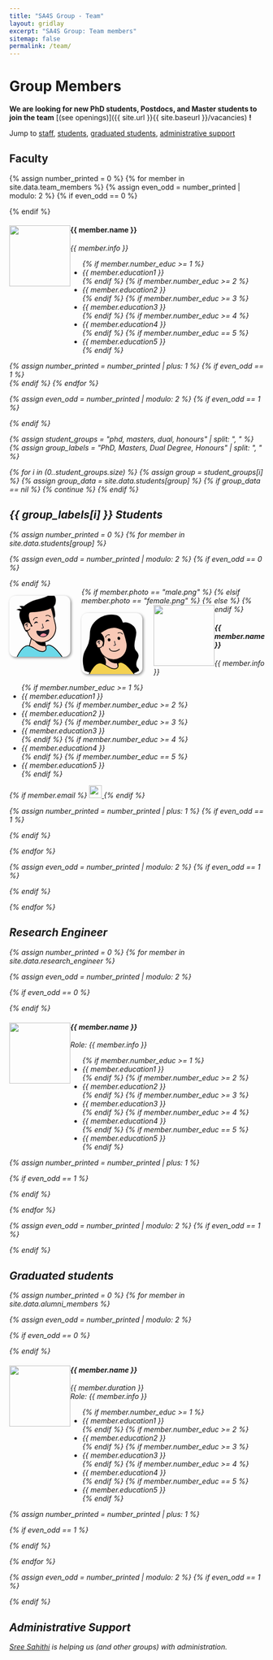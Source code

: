 ```yaml
---
title: "SA4S Group - Team"
layout: gridlay
excerpt: "SA4S Group: Team members"
sitemap: false
permalink: /team/
---
```


# Group Members

**We are looking for new PhD students, Postdocs, and Master students to join the team** [(see openings)]({{ site.url }}{{ site.baseurl }}/vacancies) **!**

Jump to [staff](#staff), [students](#phd-students), [graduated students](#graduated-students), [administrative support](#administrative-support)

## Faculty

{% assign number_printed = 0 %}
{% for member in site.data.team_members %}
{% assign even_odd = number_printed | modulo: 2 %}
{% if even_odd == 0 %}

<div class="row">
{% endif %}
<div class="col-sm-6 clearfix">
<img src="{{ site.url }}{{ site.baseurl }}/images/teampic/{{ member.photo }}" class="img-responsive" width="120px" style="float: left" />
<h4>{{ member.name }}</h4>
<i>{{ member.info }} <!--<br>email: <{{ member.email }}></i> -->
<ul style="overflow: hidden">
{% if member.number_educ >= 1 %}
<li> {{ member.education1 }} </li>
{% endif %}
{% if member.number_educ >= 2 %}
<li> {{ member.education2 }} </li>
{% endif %}
{% if member.number_educ >= 3 %}
<li> {{ member.education3 }} </li>
{% endif %}
{% if member.number_educ >= 4 %}
<li> {{ member.education4 }} </li>
{% endif %}
{% if member.number_educ == 5 %}
<li> {{ member.education5 }} </li>
{% endif %}
</ul>
</div>
{% assign number_printed = number_printed | plus: 1 %}
{% if even_odd == 1 %}
</div>
{% endif %}
{% endfor %}

{% assign even_odd = number_printed | modulo: 2 %}
{% if even_odd == 1 %}

  </div>
{% endif %}

<!-- Faculty ends here -->

<!-- Students start here -->

{% assign student_groups = "phd, masters, dual, honours" | split: ", " %}
{% assign group_labels = "PhD, Masters, Dual Degree, Honours" | split: ", " %}

{% for i in (0..student_groups.size) %}
{% assign group = student_groups[i] %}
{% assign group_data = site.data.students[group] %}
{% if group_data == nil %}
{% continue %}
{% endif %}

  <h2>{{ group_labels[i] }} Students</h2>

{% assign number_printed = 0 %}
{% for member in site.data.students[group] %}

{% assign even_odd = number_printed | modulo: 2 %}
{% if even_odd == 0 %}

<div class="row">
{% endif %}
<div class="col-sm-6 clearfix">
  {% if member.photo == "male.png" %}
  <div class="img-responsive" style="width: 120px; aspect-ratio: 1; margin: 16px 22px 6px 0px; float: left; background: rgba(255, 255, 255, 0); overflow: hidden; border-radius: 10%; box-shadow: 2px 2px 5px #888888;"><div style="position: relative; width: 100%; height: 100%;"><svg width="200" height="320" viewBox="0 0 200 320" fill="none" xmlns="http://www.w3.org/2000/svg" style="width: 100%; height: 100%; left: 0px; top: 0px; position: absolute;"><g clip-path="url(#clip0)"><path d="M154 319.5C139.6 299.5 128.333 260.834 127 241.5L58.5 212L30 319.5H154Z" fill="#F9C9B6" stroke="black" stroke-width="4"></path><mask id="mask-id" maskUnits="userSpaceOnUse" x="30" y="212" width="124" height="118" style="mask-type: alpha;"><path d="M154 329.5C139.6 309.5 128.333 260.834 127 241.5L58.5 212L30 329.5H154Z" fill="#F9C9B6"></path></mask><g mask="url(#mask-id)"><ellipse cx="124" cy="210" rx="59" ry="54" fill="black"></ellipse></g><mask id="path-id" fill="white"><path fill-rule="evenodd" clip-rule="evenodd" d="M183.886 150.917C183.859 150.801 183.831 150.685 183.803 150.569C183.776 150.454 183.748 150.338 183.719 150.222L167.323 81.7855C167.306 81.7177 167.29 81.6499 167.274 81.5821C167.258 81.5142 167.242 81.4465 167.225 81.3787L167.152 81.0752L167.151 81.0755C156.933 39.6308 115.156 14.1472 73.5821 24.1081C32.0078 34.0689 6.31547 75.7174 15.9883 117.293L15.9863 117.293L32.9776 188.211L32.9916 188.208C43.5944 229.112 85.0616 254.149 126.329 244.261C167.597 234.374 193.216 193.264 184.131 151.996L184.144 151.993L183.886 150.917Z"></path></mask><path fill-rule="evenodd" clip-rule="evenodd" d="M183.886 150.917C183.859 150.801 183.831 150.685 183.803 150.569C183.776 150.454 183.748 150.338 183.719 150.222L167.323 81.7855C167.306 81.7177 167.29 81.6499 167.274 81.5821C167.258 81.5142 167.242 81.4465 167.225 81.3787L167.152 81.0752L167.151 81.0755C156.933 39.6308 115.156 14.1472 73.5821 24.1081C32.0078 34.0689 6.31547 75.7174 15.9883 117.293L15.9863 117.293L32.9776 188.211L32.9916 188.208C43.5944 229.112 85.0616 254.149 126.329 244.261C167.597 234.374 193.216 193.264 184.131 151.996L184.144 151.993L183.886 150.917Z" fill="#F9C9B6"></path><path d="M183.886 150.917L179.992 151.831L179.994 151.84L179.996 151.849L183.886 150.917ZM183.719 150.222L179.83 151.154L179.832 151.163L179.834 151.172L183.719 150.222ZM167.323 81.7855L163.43 82.7076L163.433 82.7175L167.323 81.7855ZM167.274 81.5821L163.384 82.5141L163.384 82.5142L167.274 81.5821ZM167.225 81.3787L163.335 82.3108L163.338 82.321L167.225 81.3787ZM167.152 81.0752L171.042 80.1432L170.111 76.255L166.222 77.1849L167.152 81.0752ZM167.151 81.0755L163.267 82.0331L164.218 85.8897L168.081 84.9659L167.151 81.0755ZM73.5821 24.1081L72.6501 20.2182L73.5821 24.1081ZM15.9883 117.293L16.9223 121.182L20.7842 120.255L19.8842 116.386L15.9883 117.293ZM15.9863 117.293L15.0523 113.404L11.1649 114.337L12.0964 118.225L15.9863 117.293ZM32.9776 188.211L29.0877 189.143L30.0201 193.035L33.9113 192.101L32.9776 188.211ZM32.9916 188.208L36.8636 187.204L35.8779 183.401L32.058 184.318L32.9916 188.208ZM126.329 244.261L125.397 240.371H125.397L126.329 244.261ZM184.131 151.996L183.2 148.106L179.381 149.021L180.225 152.856L184.131 151.996ZM184.144 151.993L185.075 155.883L188.966 154.951L188.034 151.061L184.144 151.993ZM187.78 150.002C187.751 149.881 187.722 149.759 187.693 149.637L179.914 151.502C179.94 151.611 179.966 151.721 179.992 151.831L187.78 150.002ZM187.693 149.637C187.664 149.516 187.635 149.395 187.605 149.273L179.834 151.172C179.861 151.281 179.887 151.391 179.914 151.502L187.693 149.637ZM163.433 82.7175L179.83 151.154L187.609 149.29L171.212 80.8535L163.433 82.7175ZM171.215 80.8634C171.198 80.7928 171.181 80.7216 171.164 80.65L163.384 82.5142C163.4 82.5781 163.415 82.6425 163.43 82.7076L171.215 80.8634ZM171.164 80.65C171.147 80.579 171.13 80.5078 171.113 80.4364L163.338 82.321C163.353 82.3851 163.369 82.4494 163.384 82.5141L171.164 80.65ZM163.262 82.0072L163.335 82.3108L171.115 80.4467L171.042 80.1432L163.262 82.0072ZM168.081 84.9659L168.083 84.9655L166.222 77.1849L166.221 77.1852L168.081 84.9659ZM171.035 80.118C160.291 36.5398 116.364 9.74466 72.6501 20.2182L74.514 27.998C113.949 18.5498 153.575 42.7219 163.267 82.0331L171.035 80.118ZM72.6501 20.2182C28.936 30.6917 1.92157 74.4836 12.0923 118.199L19.8842 116.386C10.7094 76.9513 35.0796 37.4461 74.514 27.998L72.6501 20.2182ZM16.9204 121.183L16.9223 121.182L15.0542 113.403L15.0523 113.404L16.9204 121.183ZM36.8676 187.279L19.8763 116.361L12.0964 118.225L29.0877 189.143L36.8676 187.279ZM32.058 184.318L32.044 184.322L33.9113 192.101L33.9252 192.097L32.058 184.318ZM29.1195 189.211C40.2685 232.223 83.8693 258.548 127.261 248.151L125.397 240.371C86.2539 249.75 46.9204 226.002 36.8636 187.204L29.1195 189.211ZM127.261 248.151C170.653 237.755 197.591 194.53 188.038 151.136L180.225 152.856C188.842 191.999 164.541 230.993 125.397 240.371L127.261 248.151ZM183.212 148.103L183.2 148.106L185.063 155.886L185.075 155.883L183.212 148.103ZM179.996 151.849L180.254 152.925L188.034 151.061L187.776 149.985L179.996 151.849Z" fill="black" mask="url(#path-id)"></path></g><defs><clipPath id="clip0"><rect width="200" height="320" fill="white"></rect></clipPath></defs></svg><svg width="240" height="200" viewBox="0 0 240 200" fill="none" xmlns="http://www.w3.org/2000/svg" style="position: absolute; bottom: 40.2%; width: 93.5%; height: 64%;"><path d="M210.177 51.3965C201.855 91.2936 103.499 96.8962 83.6772 96.8962C31.6548 102.823 56.6248 165.262 66.1772 196.396C58.6772 197.396 59.6772 206.396 30.6772 134.896C7.47724 77.6964 73.1831 42.8337 121.999 30.9995C170.815 19.1653 189.499 2.50195 189.499 2.50195C210.177 11 215.116 27.7185 210.177 51.3965Z" fill="black" stroke="black"></path><path d="M205.134 124.947L189.316 71.5069L199.354 62.3644C210.109 99.4523 210.601 120.988 205.134 124.947Z" fill="black" stroke="black"></path><path d="M80 170C74.4 142.8 60.3333 147.667 51 149L41 105L81.5844 96.5056C82.3363 96.2656 83.1408 96.0955 84 96L81.5844 96.5056C63.4332 102.299 75.9565 148.796 91 168L80 170Z" fill="black" stroke="black" stroke-width="3"></path><path d="M24.9887 67.3632C33.8341 62.9091 44.2805 65.4873 48.3981 67.3331L36.6273 82.2134C39.6625 77.3568 30.1329 70.2897 24.9887 67.3632Z" fill="black"></path><path d="M10 84.4996C21.6 77.6996 32.8333 79.9996 37 81.9996L32.5 97.5C31.3 89.1 17 85.3331 10 84.4996Z" fill="black"></path></svg><div style="position: absolute; right: -3%; top: 30%; width: 100%; height: 100%; display: flex; flex-direction: column; align-items: center; justify-content: center;"><svg width="149" height="48" viewBox="0 0 149 48" fill="none" xmlns="http://www.w3.org/2000/svg" style="position: absolute; width: 80%; height: 13%; top: 0px;"><path d="M99 10.2143C104.667 7.5476 118 5.11427 126 16.7143" stroke="black" stroke-width="4" stroke-linecap="round"></path><path d="M23.5791 35.521C25.6497 29.6104 33.2612 18.3959 47.1418 20.8224" stroke="black" stroke-width="4" stroke-linecap="round"></path></svg><svg width="96" height="48" viewBox="0 0 96 48" fill="none" xmlns="http://www.w3.org/2000/svg" style="width: 100%; height: 14%; position: absolute; top: 6%;"><path fill-rule="evenodd" clip-rule="evenodd" d="M5.28675 34.0729C5.40099 34.8857 6.43424 35.0669 7.00876 34.4806C9.47388 31.9648 13.2637 30.1163 17.663 29.5936C20.2577 29.2853 22.7544 29.4749 24.9787 30.0657C25.7326 30.2659 26.4737 29.6294 26.2105 28.8951C24.5451 24.2497 19.8447 21.1962 14.7356 21.8033C8.79442 22.5093 4.55046 27.8978 5.25642 33.839C5.26572 33.9172 5.27583 33.9952 5.28675 34.0729Z" fill="#171921"></path><path fill-rule="evenodd" clip-rule="evenodd" d="M69.3848 24.0725C69.4976 24.8856 70.5308 25.0671 71.1062 24.4816C73.5487 21.9959 77.2977 20.1702 81.6484 19.6532C84.2128 19.3485 86.6804 19.5348 88.88 20.1167C89.6341 20.3162 90.3751 19.6795 90.1108 18.9456C88.456 14.3522 83.8041 11.3346 78.7482 11.9354C72.8624 12.6348 68.6579 17.9732 69.3573 23.8591C69.3658 23.9305 69.3749 24.0016 69.3848 24.0725Z" fill="#171921"></path></svg><svg width="48" height="52" viewBox="0 0 48 52" fill="none" xmlns="http://www.w3.org/2000/svg" style="position: absolute; width: 16%; height: 15%; top: 13%; left: 19%;"><path d="M36.466 43.1111L37 42.5357V41.7506V8.24948V7.13022L36.046 6.54483C32.3122 4.25363 27.7717 3 23.08 3C17.4397 3 12.1591 4.74745 8.39775 8.29504C4.59419 11.8824 2.54206 17.1274 3.08692 23.6661C3.61786 30.0378 5.75693 34.7272 9.30474 37.8433C9.01338 38.8425 8.92733 39.9197 9.06236 41.0533C9.45166 44.3216 11.1039 46.6766 13.6572 48.1277C16.0911 49.511 19.2061 49.9998 22.5242 49.9998C28.0033 49.9998 32.8077 47.0528 36.466 43.1111Z" stroke="black" stroke-width="4"></path><path fill-rule="evenodd" clip-rule="evenodd" d="M42.972 23.984C43.0434 23.3322 43.08 22.6703 43.08 22C43.08 11.7827 33.5734 5 23.08 5C12.5866 5 4.08007 11.5 5.08001 23.5C5.63643 30.1774 8.02584 34.5719 11.7307 37.2171C11.1423 38.2409 10.8848 39.4436 11.0483 40.8167C11.6774 46.0984 16.1862 47.9998 22.5242 47.9998C33.6292 47.9998 42.4159 33.9534 42.972 23.984Z" fill="#F9C9B6"></path><path d="M27.5 13.5004C23.5 11.6671 14.7 10.7004 11.5 21.5004" stroke="#171921" stroke-width="4"></path><path d="M17 14C19.1667 15.8333 23.3 21.5 22.5 29.5" stroke="#171921" stroke-width="4"></path></svg><svg width="32" height="40" viewBox="0 0 32 40" fill="none" xmlns="http://www.w3.org/2000/svg" style="width: 10%; height: 10%; position: absolute; top: 15%; left: 46%;"><path d="M16.5 3C16.5 17 23.5 28 23.5 28C23.5 28 20 34 10 32" stroke="#171921" stroke-width="4"></path></svg><svg width="73" height="64" viewBox="0 0 73 64" fill="none" xmlns="http://www.w3.org/2000/svg" style="width: 50%; height: 19%; position: absolute; top: 23%; right: 23%;"><path d="M69.9204 13.3305C69.7501 11.263 67.6363 10.1117 65.8448 10.8176C61.6161 12.4839 47.6267 17.7834 37.7627 19.1403C26.9401 20.6291 10.5503 18.821 5.80622 18.2319C3.87694 17.9923 2.15721 19.6504 2.49021 21.6654C3.14178 25.6081 4.48399 29.4088 6.45857 32.8914C8.6608 36.7754 11.6065 40.1877 15.1274 42.9333C18.6484 45.679 22.6757 47.7042 26.9793 48.8935C31.283 50.0827 35.7787 50.4126 40.2099 49.8644C44.6411 49.3162 48.9208 47.9005 52.8049 45.6983C56.689 43.4961 60.1012 40.5504 62.8469 37.0294C65.5925 33.5085 67.6178 29.4812 68.807 25.1775C69.8726 21.3212 70.2483 17.3106 69.9204 13.3305Z" fill="#171921" stroke="#171921" stroke-width="4"></path><mask id="mouth-laugh-id" maskUnits="userSpaceOnUse" x="4" y="12" width="65" height="37" style="mask-type: alpha;"><path d="M67.7931 12.1925C68.3091 16.363 67.9985 20.5943 66.8793 24.6448C65.76 28.6953 63.8539 32.4857 61.2697 35.7996C58.6856 39.1134 55.474 41.8858 51.8185 43.9585C48.1629 46.0312 44.1348 47.3636 39.9643 47.8795C35.7938 48.3955 31.5625 48.085 27.512 46.9657C23.4615 45.8464 19.6712 43.9403 16.3573 41.3562C13.0435 38.772 10.2711 35.5605 8.19838 31.9049C6.12569 28.2493 4.79332 24.2213 4.27734 20.0508L67.7931 12.1925Z" fill="#171921"></path></mask><g mask="url(#mouth-laugh-id)"><circle cx="40.5221" cy="52.3146" r="21.5" transform="rotate(-7.05286 40.5221 52.3146)" fill="#FC909F"></circle></g></svg></div><svg width="281" height="93" viewBox="0 0 281 93" fill="none" xmlns="http://www.w3.org/2000/svg" style="position: absolute; bottom: -2.5%; width: 100%; height: 26%;"><path d="M276.366 90.8628H3.45626C3.49074 90.7926 3.52546 90.7219 3.5604 90.6507C8.10518 81.395 16.4899 64.319 27.4025 49.0413C33.5961 40.3702 40.5303 32.3872 47.9416 26.7719C55.3538 21.1558 63.0614 18.0405 70.8916 18.7256C85.946 20.0429 99.3549 28.2854 112.817 36.5604C114.092 37.3444 115.368 38.1288 116.646 38.9076C131.131 47.7349 146.005 55.9312 162.365 52.3445C167.899 51.1311 171.629 48.5345 173.976 45.1797C176.29 41.8727 177.122 38.0292 177.266 34.5166C177.41 30.9989 176.871 27.6738 176.311 25.2562C176.049 24.1257 175.779 23.1785 175.564 22.4839C179.189 18.8351 183.027 16.71 186.989 15.7533C191.284 14.7164 195.876 15.0158 200.707 16.4448C210.437 19.3229 220.847 26.6969 231.007 36.1789C249.621 53.5516 266.7 77.3231 276.366 90.8628Z" fill="#6BD9E9" stroke="black" stroke-width="4.27431"></path></svg></div></div>
  {% elsif member.photo == "female.png" %}
  <div class="img-responsive" style="width: 120px; aspect-ratio: 1; margin: 16px 22px 6px 0px; float: left; background: rgba(255, 255, 255, 0); overflow: hidden; border-radius: 10%; box-shadow: 2px 2px 5px #888888;"><div style="position: relative; width: 100%; height: 100%;"><svg width="200" height="320" viewBox="0 0 200 320" fill="none" xmlns="http://www.w3.org/2000/svg" style="width: 100%; height: 100%; left: 0px; top: 0px; position: absolute;"><g clip-path="url(#clip0)"><path d="M154 319.5C139.6 299.5 128.333 260.834 127 241.5L58.5 212L30 319.5H154Z" fill="#F9C9B6" stroke="black" stroke-width="4"></path><mask id="mask-id" maskUnits="userSpaceOnUse" x="30" y="212" width="124" height="118" style="mask-type: alpha;"><path d="M154 329.5C139.6 309.5 128.333 260.834 127 241.5L58.5 212L30 329.5H154Z" fill="#F9C9B6"></path></mask><g mask="url(#mask-id)"><ellipse cx="124" cy="210" rx="59" ry="54" fill="black"></ellipse></g><mask id="path-id" fill="white"><path fill-rule="evenodd" clip-rule="evenodd" d="M183.886 150.917C183.859 150.801 183.831 150.685 183.803 150.569C183.776 150.454 183.748 150.338 183.719 150.222L167.323 81.7855C167.306 81.7177 167.29 81.6499 167.274 81.5821C167.258 81.5142 167.242 81.4465 167.225 81.3787L167.152 81.0752L167.151 81.0755C156.933 39.6308 115.156 14.1472 73.5821 24.1081C32.0078 34.0689 6.31547 75.7174 15.9883 117.293L15.9863 117.293L32.9776 188.211L32.9916 188.208C43.5944 229.112 85.0616 254.149 126.329 244.261C167.597 234.374 193.216 193.264 184.131 151.996L184.144 151.993L183.886 150.917Z"></path></mask><path fill-rule="evenodd" clip-rule="evenodd" d="M183.886 150.917C183.859 150.801 183.831 150.685 183.803 150.569C183.776 150.454 183.748 150.338 183.719 150.222L167.323 81.7855C167.306 81.7177 167.29 81.6499 167.274 81.5821C167.258 81.5142 167.242 81.4465 167.225 81.3787L167.152 81.0752L167.151 81.0755C156.933 39.6308 115.156 14.1472 73.5821 24.1081C32.0078 34.0689 6.31547 75.7174 15.9883 117.293L15.9863 117.293L32.9776 188.211L32.9916 188.208C43.5944 229.112 85.0616 254.149 126.329 244.261C167.597 234.374 193.216 193.264 184.131 151.996L184.144 151.993L183.886 150.917Z" fill="#F9C9B6"></path><path d="M183.886 150.917L179.992 151.831L179.994 151.84L179.996 151.849L183.886 150.917ZM183.719 150.222L179.83 151.154L179.832 151.163L179.834 151.172L183.719 150.222ZM167.323 81.7855L163.43 82.7076L163.433 82.7175L167.323 81.7855ZM167.274 81.5821L163.384 82.5141L163.384 82.5142L167.274 81.5821ZM167.225 81.3787L163.335 82.3108L163.338 82.321L167.225 81.3787ZM167.152 81.0752L171.042 80.1432L170.111 76.255L166.222 77.1849L167.152 81.0752ZM167.151 81.0755L163.267 82.0331L164.218 85.8897L168.081 84.9659L167.151 81.0755ZM73.5821 24.1081L72.6501 20.2182L73.5821 24.1081ZM15.9883 117.293L16.9223 121.182L20.7842 120.255L19.8842 116.386L15.9883 117.293ZM15.9863 117.293L15.0523 113.404L11.1649 114.337L12.0964 118.225L15.9863 117.293ZM32.9776 188.211L29.0877 189.143L30.0201 193.035L33.9113 192.101L32.9776 188.211ZM32.9916 188.208L36.8636 187.204L35.8779 183.401L32.058 184.318L32.9916 188.208ZM126.329 244.261L125.397 240.371H125.397L126.329 244.261ZM184.131 151.996L183.2 148.106L179.381 149.021L180.225 152.856L184.131 151.996ZM184.144 151.993L185.075 155.883L188.966 154.951L188.034 151.061L184.144 151.993ZM187.78 150.002C187.751 149.881 187.722 149.759 187.693 149.637L179.914 151.502C179.94 151.611 179.966 151.721 179.992 151.831L187.78 150.002ZM187.693 149.637C187.664 149.516 187.635 149.395 187.605 149.273L179.834 151.172C179.861 151.281 179.887 151.391 179.914 151.502L187.693 149.637ZM163.433 82.7175L179.83 151.154L187.609 149.29L171.212 80.8535L163.433 82.7175ZM171.215 80.8634C171.198 80.7928 171.181 80.7216 171.164 80.65L163.384 82.5142C163.4 82.5781 163.415 82.6425 163.43 82.7076L171.215 80.8634ZM171.164 80.65C171.147 80.579 171.13 80.5078 171.113 80.4364L163.338 82.321C163.353 82.3851 163.369 82.4494 163.384 82.5141L171.164 80.65ZM163.262 82.0072L163.335 82.3108L171.115 80.4467L171.042 80.1432L163.262 82.0072ZM168.081 84.9659L168.083 84.9655L166.222 77.1849L166.221 77.1852L168.081 84.9659ZM171.035 80.118C160.291 36.5398 116.364 9.74466 72.6501 20.2182L74.514 27.998C113.949 18.5498 153.575 42.7219 163.267 82.0331L171.035 80.118ZM72.6501 20.2182C28.936 30.6917 1.92157 74.4836 12.0923 118.199L19.8842 116.386C10.7094 76.9513 35.0796 37.4461 74.514 27.998L72.6501 20.2182ZM16.9204 121.183L16.9223 121.182L15.0542 113.403L15.0523 113.404L16.9204 121.183ZM36.8676 187.279L19.8763 116.361L12.0964 118.225L29.0877 189.143L36.8676 187.279ZM32.058 184.318L32.044 184.322L33.9113 192.101L33.9252 192.097L32.058 184.318ZM29.1195 189.211C40.2685 232.223 83.8693 258.548 127.261 248.151L125.397 240.371C86.2539 249.75 46.9204 226.002 36.8636 187.204L29.1195 189.211ZM127.261 248.151C170.653 237.755 197.591 194.53 188.038 151.136L180.225 152.856C188.842 191.999 164.541 230.993 125.397 240.371L127.261 248.151ZM183.212 148.103L183.2 148.106L185.063 155.886L185.075 155.883L183.212 148.103ZM179.996 151.849L180.254 152.925L188.034 151.061L187.776 149.985L179.996 151.849Z" fill="black" mask="url(#path-id)"></path></g><defs><clipPath id="clip0"><rect width="200" height="320" fill="white"></rect></clipPath></defs></svg><svg width="306" height="331" viewBox="0 0 306 331" fill="none" xmlns="http://www.w3.org/2000/svg" style="position: absolute; bottom: -2.2%; width: 97%; height: 100%;"><path d="M209.76 327.932C209.271 327.902 208.865 327.872 208.544 327.847C202.393 318.458 196.789 302.969 192.447 287.059C188.226 271.589 185.261 255.968 184.147 245.649C221.22 234.931 244.458 196.667 238.871 157.189C238.864 157.117 238.856 157.067 238.856 157.066C238.848 157.006 238.837 156.938 238.825 156.867C238.802 156.724 238.768 156.532 238.726 156.3C238.641 155.832 238.516 155.172 238.353 154.346C238.028 152.693 237.552 150.358 236.942 147.532C235.722 141.88 233.967 134.249 231.825 126.155C229.685 118.065 227.152 109.485 224.372 101.945C221.613 94.4597 218.541 87.8015 215.264 83.7056L214.967 83.3351L214.532 83.1463C212.6 82.3081 210.593 81.3741 208.499 80.3991C198.568 75.775 186.659 70.2299 171.235 69.6199C152.46 68.8774 128.684 75.3957 96.5441 98.7056L94.5214 100.173L96.467 101.74C112.393 114.574 115.836 131.598 115.1 146.048C114.539 157.077 111.551 166.459 109.865 171.149C108.704 169.452 107.964 167.319 107.408 164.814C107.023 163.083 106.743 161.258 106.449 159.347L106.403 159.045C106.096 157.051 105.769 154.97 105.292 152.961C104.341 148.95 102.732 144.941 99.1602 142.102C95.5807 139.257 90.3641 137.848 82.7671 138.272L80.5398 138.396L81.0046 140.578L92.3634 193.891L92.3824 193.98L92.41 194.068C96.4679 206.93 103.426 218.078 112.323 226.88C112.399 227.007 112.509 227.193 112.65 227.434C112.939 227.928 113.356 228.653 113.861 229.563C114.87 231.384 116.229 233.941 117.621 236.886C120.435 242.835 123.282 250.138 123.83 256.102C124.386 262.154 122.865 269.962 121.123 276.412C120.26 279.605 119.361 282.406 118.677 284.407C118.535 284.824 118.402 285.206 118.281 285.549C113.249 283.144 108.754 283.323 104.902 285.565C100.738 287.989 97.6892 292.625 95.4191 297.781C91.2706 307.202 89.2756 319.42 88.3551 327.002C63.4846 321.298 44.281 315.507 31.2149 311.107C24.5012 308.846 19.408 306.953 15.9993 305.627C14.2949 304.964 13.0117 304.443 12.1575 304.089C11.9454 304.002 11.7598 303.924 11.6007 303.857C11.4477 303.466 11.2377 302.916 10.9828 302.219C10.4158 300.667 9.62676 298.384 8.74853 295.479C6.99149 289.667 4.88057 281.38 3.4734 271.502C0.656265 251.725 0.676883 225.696 11.8698 200.384C13.679 196.292 15.94 192.089 18.3903 187.533C27.8582 169.931 40.1551 147.07 40.1551 105.084C40.1551 74.4931 55.0029 48.7305 76.8623 30.5692C98.7415 12.3915 127.56 1.9109 155.237 1.91092C170.368 1.91093 182.533 3.64443 192.311 9.55105C202.028 15.4212 209.679 25.5978 215.362 43.1322C215.94 44.9168 217.851 46.0074 219.719 45.4015C231.034 41.7304 248.191 45.4361 262.673 54.8904C277.091 64.3032 288.289 79.0455 288.289 96.8141C288.289 112.24 285.647 122.664 283.071 132.815L283.071 132.815C279.952 145.104 276.94 156.974 279.065 176.313C279.774 182.762 281.216 187.336 283.231 191.128C285.213 194.859 287.712 197.747 290.345 200.792L290.405 200.861C296.679 208.113 299.534 214.079 300.455 219.327C301.375 224.562 300.412 229.31 298.623 234.237C297.723 236.712 296.629 239.197 295.47 241.815L295.37 242.04C294.249 244.573 293.074 247.225 292.019 250.016C289.836 255.787 288.133 262.223 288.302 269.851C288.446 276.326 289.594 280.764 291.311 284.122C293.008 287.442 295.199 289.565 297.111 291.417L297.162 291.466C298.905 293.155 300.355 294.577 301.428 296.57C302.387 298.351 303.098 300.702 303.217 304.232C279.208 318.511 255.445 324.413 237.601 326.734C228.565 327.91 221.057 328.166 215.818 328.129C213.199 328.11 211.149 328.019 209.76 327.932Z" fill="#000" stroke="black" stroke-width="3.82184"></path></svg><div style="position: absolute; right: -3%; top: 30%; width: 100%; height: 100%; display: flex; flex-direction: column; align-items: center; justify-content: center;"><svg width="149" height="48" viewBox="0 0 149 48" fill="none" xmlns="http://www.w3.org/2000/svg" style="position: absolute; width: 80%; height: 13%; top: 0px;"><path d="M99 10.2143C104.667 7.5476 118 5.11427 126 16.7143" stroke="black" stroke-width="4" stroke-linecap="round"></path><path d="M23.5791 35.521C25.6497 29.6104 33.2612 18.3959 47.1418 20.8224" stroke="black" stroke-width="4" stroke-linecap="round"></path></svg><svg width="96" height="48" viewBox="0 0 96 48" fill="none" xmlns="http://www.w3.org/2000/svg" style="width: 100%; height: 12%; position: absolute; top: 7%;"><ellipse cx="16.1171" cy="28.9268" rx="9" ry="10" transform="rotate(-6.77646 16.1171 28.9268)" fill="black"></ellipse><ellipse cx="80.1486" cy="18.9231" rx="9" ry="10" transform="rotate(-6.27568 80.1486 18.9231)" fill="black"></ellipse></svg><svg width="48" height="52" viewBox="0 0 48 52" fill="none" xmlns="http://www.w3.org/2000/svg" style="position: absolute; width: 16%; height: 15%; top: 13%; left: 19%;"><path d="M36.466 43.1111L37 42.5357V41.7506V8.24948V7.13022L36.046 6.54483C32.3122 4.25363 27.7717 3 23.08 3C17.4397 3 12.1591 4.74745 8.39775 8.29504C4.59419 11.8824 2.54206 17.1274 3.08692 23.6661C3.61786 30.0378 5.75693 34.7272 9.30474 37.8433C9.01338 38.8425 8.92733 39.9197 9.06236 41.0533C9.45166 44.3216 11.1039 46.6766 13.6572 48.1277C16.0911 49.511 19.2061 49.9998 22.5242 49.9998C28.0033 49.9998 32.8077 47.0528 36.466 43.1111Z" stroke="black" stroke-width="4"></path><path fill-rule="evenodd" clip-rule="evenodd" d="M42.972 23.984C43.0434 23.3322 43.08 22.6703 43.08 22C43.08 11.7827 33.5734 5 23.08 5C12.5866 5 4.08007 11.5 5.08001 23.5C5.63643 30.1774 8.02584 34.5719 11.7307 37.2171C11.1423 38.2409 10.8848 39.4436 11.0483 40.8167C11.6774 46.0984 16.1862 47.9998 22.5242 47.9998C33.6292 47.9998 42.4159 33.9534 42.972 23.984Z" fill="#F9C9B6"></path><path d="M27.5 13.5004C23.5 11.6671 14.7 10.7004 11.5 21.5004" stroke="#171921" stroke-width="4"></path><path d="M17 14C19.1667 15.8333 23.3 21.5 22.5 29.5" stroke="#171921" stroke-width="4"></path></svg><svg width="32" height="40" viewBox="0 0 32 40" fill="none" xmlns="http://www.w3.org/2000/svg" style="width: 10%; height: 10%; position: absolute; top: 15%; left: 46%;"><path d="M16.5 3C16.5 17 23.5 28 23.5 28C23.5 28 20 34 10 32" stroke="#171921" stroke-width="4"></path></svg><svg width="67" height="64" viewBox="0 0 67 64" fill="none" xmlns="http://www.w3.org/2000/svg" style="width: 50%; height: 19%; position: absolute; top: 23%; right: 23%;"><path d="M2.5 17.5C5 34.5 33.5 42.5 59.5 23" stroke="black" stroke-width="4"></path></svg></div><svg width="281" height="93" viewBox="0 0 281 93" fill="none" xmlns="http://www.w3.org/2000/svg" style="position: absolute; bottom: -2.5%; width: 100%; height: 26%;"><path d="M276.366 90.8628H3.45626C3.49074 90.7926 3.52546 90.7219 3.5604 90.6507C8.10518 81.395 16.4899 64.319 27.4025 49.0413C33.5961 40.3702 40.5303 32.3872 47.9416 26.7719C55.3538 21.1558 63.0614 18.0405 70.8916 18.7256C85.946 20.0429 99.3549 28.2854 112.817 36.5604C114.092 37.3444 115.368 38.1288 116.646 38.9076C131.131 47.7349 146.005 55.9312 162.365 52.3445C167.899 51.1311 171.629 48.5345 173.976 45.1797C176.29 41.8727 177.122 38.0292 177.266 34.5166C177.41 30.9989 176.871 27.6738 176.311 25.2562C176.049 24.1257 175.779 23.1785 175.564 22.4839C179.189 18.8351 183.027 16.71 186.989 15.7533C191.284 14.7164 195.876 15.0158 200.707 16.4448C210.437 19.3229 220.847 26.6969 231.007 36.1789C249.621 53.5516 266.7 77.3231 276.366 90.8628Z" fill="#F4D150" stroke="black" stroke-width="4.27431"></path></svg></div></div>
  {% else %}
  <img src="{{ site.url }}{{ site.baseurl }}/images/teampic/{{ member.photo }}" class="img-responsive" width="120px" style="float: left" />
  {% endif %}

  <h4>{{ member.name }}</h4>
  <i>{{ member.info }}
  <ul style="overflow: hidden">
  {% if member.number_educ >= 1 %}
    <li> {{ member.education1 }} </li>
  {% endif %}
  {% if member.number_educ >= 2 %}
    <li> {{ member.education2 }} </li>
  {% endif %}
  {% if member.number_educ >= 3 %}
    <li> {{ member.education3 }} </li>
  {% endif %}
  {% if member.number_educ >= 4 %}
    <li> {{ member.education4 }} </li>
  {% endif %}
  {% if member.number_educ == 5 %}
    <li> {{ member.education5 }} </li>
  {% endif %}
  </ul>

  {% if member.email %}
  <a href="mailto:{{ member.email }}?body=Hi%20{{ member.name }}.%0A%0AI%20found%20your%20email%20on%20the%20SA4S%20Group%20website%20and%20I%20would%20like%20to%20contact%20you%20about%20your%20research.">
    <img src="{{ site.url }}{{ site.baseurl }}/images/mail.png" width="25" style="box-shadow: none" />
  </a>
  {% endif %}

</div>

{% assign number_printed = number_printed | plus: 1 %}
{% if even_odd == 1 %}

</div>
{% endif %}

{% endfor %}

{% assign even_odd = number_printed | modulo: 2 %}
{% if even_odd == 1 %}

</div>
{% endif %}

{% endfor %}

## Research Engineer

{% assign number_printed = 0 %}
{% for member in site.data.research_engineer %}

{% assign even_odd = number_printed | modulo: 2 %}

{% if even_odd == 0 %}

<div class="row">
{% endif %}

<div class="col-sm-6 clearfix">
  <img src="{{ site.url }}{{ site.baseurl }}/images/teampic/{{ member.photo }}" class="img-responsive" width="120px" style="float: left" />
  <h4>{{ member.name }}</h4>
  <i>Role: {{ member.info }}</i>
  <ul style="overflow: hidden">
  {% if member.number_educ >= 1 %}
    <li> {{ member.education1 }} </li>
  {% endif %}
  {% if member.number_educ >= 2 %}
    <li> {{ member.education2 }} </li>
  {% endif %}
  {% if member.number_educ >= 3 %}
    <li> {{ member.education3 }} </li>
  {% endif %}
  {% if member.number_educ >= 4 %}
    <li> {{ member.education4 }} </li>
  {% endif %}
  {% if member.number_educ == 5 %}
    <li> {{ member.education5 }} </li>
  {% endif %}
  </ul>
</div>

{% assign number_printed = number_printed | plus: 1 %}

{% if even_odd == 1 %}

</div>
{% endif %}

{% endfor %}

{% assign even_odd = number_printed | modulo: 2 %}
{% if even_odd == 1 %}

</div>
{% endif %}

## Graduated students

{% assign number_printed = 0 %}
{% for member in site.data.alumni_members %}

{% assign even_odd = number_printed | modulo: 2 %}

{% if even_odd == 0 %}

<div class="row">
{% endif %}

<div class="col-sm-6 clearfix">
  <img src="{{ site.url }}{{ site.baseurl }}/images/teampic/{{ member.photo }}" class="img-responsive" width="120px" style="float: left" />
  <h4>{{ member.name }}</h4>
  <i>{{ member.duration }} <br> Role: {{ member.info }}</i>
  <ul style="overflow: hidden">
  {% if member.number_educ >= 1 %}
    <li> {{ member.education1 }} </li>
  {% endif %}
  {% if member.number_educ >= 2 %}
    <li> {{ member.education2 }} </li>
  {% endif %}
  {% if member.number_educ >= 3 %}
    <li> {{ member.education3 }} </li>
  {% endif %}
  {% if member.number_educ >= 4 %}
    <li> {{ member.education4 }} </li>
  {% endif %}
  {% if member.number_educ == 5 %}
    <li> {{ member.education5 }} </li>
  {% endif %}
  </ul>
</div>

{% assign number_printed = number_printed | plus: 1 %}

{% if even_odd == 1 %}

</div>
{% endif %}

{% endfor %}

{% assign even_odd = number_printed | modulo: 2 %}
{% if even_odd == 1 %}

</div>
{% endif %}

<!--
## Former visitors, BSc/ MSc students
<div class="row">
<div class="col-sm-4 clearfix">
<h4>Visitors</h4>
{% for member in site.data.alumni_visitors %}
{{ member.name }}
{% endfor %}
</div>
<div class="col-sm-4 clearfix">
<h4>Master students</h4>
{% for member in site.data.alumni_msc %}
{{ member.name }}
{% endfor %}
</div>
<div class="col-sm-4 clearfix">
<h4>Bachelor Students</h4>
{% for member in site.data.alumni_bsc %}
{{ member.name }}
{% endfor %}
</div>
</div> -->

## Administrative Support

<a href="mailto:serc.admin@iiit.ac.in">Sree Sahithi</a> is helping us (and other groups) with administration.
